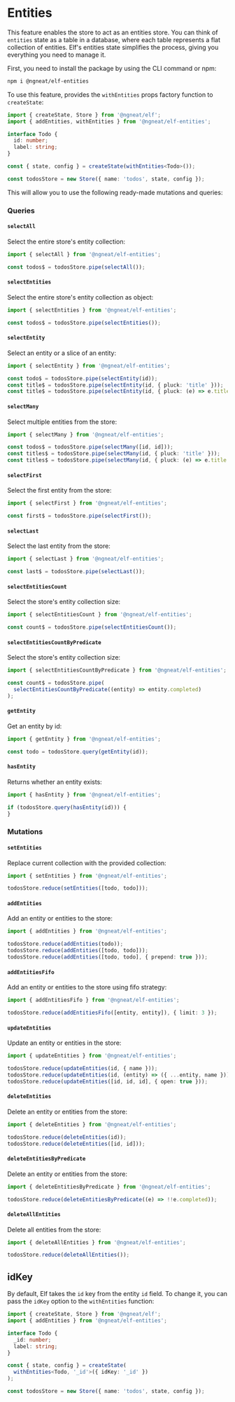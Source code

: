 # Entities

This feature enables the store to act as an entities store. You can think of `entities` state as a table in a database, where each table represents a flat collection of entities. Elf's entities state simplifies the process, giving you everything you need to manage it.

First, you need to install the package by using the CLI command or npm:

```bash
npm i @ngneat/elf-entities
```

To use this feature, provides the `withEntities` props factory function to `createState`:

```ts
import { createState, Store } from '@ngneat/elf';
import { addEntities, withEntities } from '@ngneat/elf-entities';

interface Todo {
  id: number;
  label: string;
}

const { state, config } = createState(withEntities<Todo>());

const todosStore = new Store({ name: 'todos', state, config });
```

This will allow you to use the following ready-made mutations and queries:

### Queries

#### `selectAll`

Select the entire store's entity collection:

```ts
import { selectAll } from '@ngneat/elf-entities';

const todos$ = todosStore.pipe(selectAll());
```

#### `selectEntities`

Select the entire store's entity collection as object:

```ts
import { selectEntities } from '@ngneat/elf-entities';

const todos$ = todosStore.pipe(selectEntities());
```

#### `selectEntity`

Select an entity or a slice of an entity:

```ts
import { selectEntity } from '@ngneat/elf-entities';

const todo$ = todosStore.pipe(selectEntity(id));
const title$ = todosStore.pipe(selectEntity(id, { pluck: 'title' }));
const title$ = todosStore.pipe(selectEntity(id, { pluck: (e) => e.title }));
```

#### `selectMany`

Select multiple entities from the store:

```ts
import { selectMany } from '@ngneat/elf-entities';

const todos$ = todosStore.pipe(selectMany([id, id]));
const titles$ = todosStore.pipe(selectMany(id, { pluck: 'title' }));
const titles$ = todosStore.pipe(selectMany(id, { pluck: (e) => e.title }));
```

#### `selectFirst`

Select the first entity from the store:

```ts
import { selectFirst } from '@ngneat/elf-entities';

const first$ = todosStore.pipe(selectFirst());
```

#### `selectLast`

Select the last entity from the store:

```ts
import { selectLast } from '@ngneat/elf-entities';

const last$ = todosStore.pipe(selectLast());
```

#### `selectEntitiesCount`

Select the store's entity collection size:

```ts
import { selectEntitiesCount } from '@ngneat/elf-entities';

const count$ = todosStore.pipe(selectEntitiesCount());
```

#### `selectEntitiesCountByPredicate`

Select the store's entity collection size:

```ts
import { selectEntitiesCountByPredicate } from '@ngneat/elf-entities';

const count$ = todosStore.pipe(
  selectEntitiesCountByPredicate((entity) => entity.completed)
);
```

#### `getEntity`

Get an entity by id:

```ts
import { getEntity } from '@ngneat/elf-entities';

const todo = todosStore.query(getEntity(id));
```

#### `hasEntity`

Returns whether an entity exists:

```ts
import { hasEntity } from '@ngneat/elf-entities';

if (todosStore.query(hasEntity(id))) {
}
```

### Mutations

#### `setEntities`

Replace current collection with the provided collection:

```ts
import { setEntities } from '@ngneat/elf-entities';

todosStore.reduce(setEntities([todo, todo]));
```

#### `addEntities`

Add an entity or entities to the store:

```ts
import { addEntities } from '@ngneat/elf-entities';

todosStore.reduce(addEntities(todo));
todosStore.reduce(addEntities([todo, todo]));
todosStore.reduce(addEntities([todo, todo], { prepend: true }));
```

#### `addEntitiesFifo`

Add an entity or entities to the store using fifo strategy:

```ts
import { addEntitiesFifo } from '@ngneat/elf-entities';

todosStore.reduce(addEntitiesFifo([entity, entity]), { limit: 3 });
```

#### `updateEntities`

Update an entity or entities in the store:

```ts
import { updateEntities } from '@ngneat/elf-entities';

todosStore.reduce(updateEntities(id, { name }));
todosStore.reduce(updateEntities(id, (entity) => ({ ...entity, name })));
todosStore.reduce(updateEntities([id, id, id], { open: true }));
```

#### `deleteEntities`

Delete an entity or entities from the store:

```ts
import { deleteEntities } from '@ngneat/elf-entities';

todosStore.reduce(deleteEntities(id));
todosStore.reduce(deleteEntities([id, id]));
```

#### `deleteEntitiesByPredicate`

Delete an entity or entities from the store:

```ts
import { deleteEntitiesByPredicate } from '@ngneat/elf-entities';

todosStore.reduce(deleteEntitiesByPredicate((e) => !!e.completed));
```

#### `deleteAllEntities`

Delete all entities from the store:

```ts
import { deleteAllEntities } from '@ngneat/elf-entities';

todosStore.reduce(deleteAllEntities());
```

## idKey

By default, Elf takes the `id` key from the entity `id` field. To change it, you can pass the `idKey` option to the `withEntities` function:

```ts
import { createState, Store } from '@ngneat/elf';
import { addEntities } from '@ngneat/elf-entities';

interface Todo {
  _id: number;
  label: string;
}

const { state, config } = createState(
  withEntities<Todo, '_id'>({ idKey: '_id' })
);

const todosStore = new Store({ name: 'todos', state, config });
```
